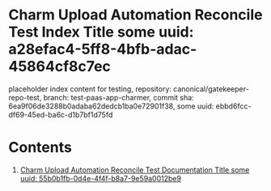# Charm Upload Automation Reconcile Test Index Title some uuid: a28efac4-5ff8-4bfb-adac-45864cf8c7ec
 placeholder index content for testing,  repository: canonical/gatekeeper-repo-test,  branch: test-paas-app-charmer,  commit sha: 6ea9f06de3288b0adaba62dedcb1ba0e72901f38,  some uuid: ebbd6fcc-df69-45ed-ba6c-d1b7bf1d75fd

# Contents

1. [Charm Upload Automation Reconcile Test Documentation Title some uuid: 55b0b1fb-0d4e-4f4f-b8a7-9e59a0012be9](doc.md)